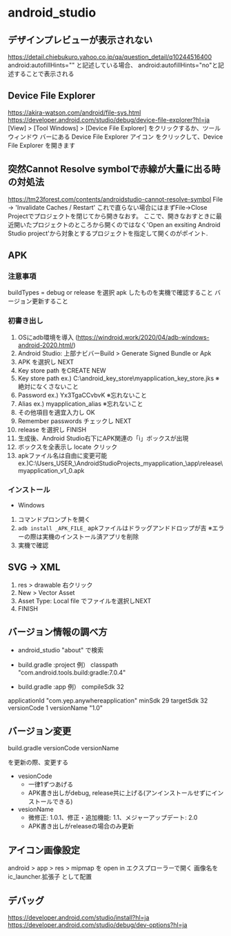 # android_studio

## デザインプレビューが表示されない
https://detail.chiebukuro.yahoo.co.jp/qa/question_detail/q10244516400
android:autofillHints="" と記述している場合、
android:autofillHints="no"と記述することで表示される

## Device File Explorer
https://akira-watson.com/android/file-sys.html
https://developer.android.com/studio/debug/device-file-explorer?hl=ja
[View] > [Tool Windows] > [Device File Explorer] をクリックするか、ツール ウィンドウ バーにある Device File Explorer アイコン  をクリックして、Device File Explorer を開きます

## 突然Cannot Resolve symbolで赤線が大量に出る時の対処法
https://tm23forest.com/contents/androidstudio-cannot-resolve-symbol
File -> 'Invalidate Caches / Restart'
これで直らない場合にはまずFile->Close Projectでプロジェクトを閉じてから開きなおす。
ここで、開きなおすときに最近開いたプロジェクトのところから開くのではなく'Open an exsiting Android Studio project'から対象とするプロジェクトを指定して開くのがポイント.

## APK

### 注意事項
buildTypes = debug or release を選択
apk したものを実機で確認すること
バージョン更新すること

### 初書き出し
1. OSにadb環境を導入 (https://windroid.work/2020/04/adb-windows-android-2020.html/)
2. Android Studio: 上部ナビバーBuild > Generate Signed Bundle or Apk
3. APK を選択し NEXT
4. Key store path をCREATE NEW
5. Key store path ex.) C:\android_key_store\myapplication_key_store.jks ※絶対になくさないこと
6. Password ex.) Yx3TgaCCvbvK ※忘れないこと
7. Alias ex.) myapplication_alias ※忘れないこと
8. その他項目を適宜入力し OK
9. Remember passwords チェックし NEXT
10. release を選択し FINISH
11. 生成後、Android Studio右下にAPK関連の「i」ボックスが出現
12. ボックスを全表示し locate クリック
13. apkファイル名は自由に変更可能 ex.)C:\Users\_USER_\AndroidStudioProjects\_myapplication_\app\release\myapplication_v1_0.apk

### インストール
- Windows
1. コマンドプロンプトを開く
2. `adb install _APK_FILE_` apkファイルはドラッグアンドドロップが吉 ※エラーの際は実機のインストール済アプリを削除
3. 実機で確認

## SVG -> XML
1. res > drawable 右クリック
2. New > Vector Asset
3. Asset Type: Local file でファイルを選択しNEXT
4. FINISH

## バージョン情報の調べ方
- android_studio
"about" で検索

- build.gradle :project
例）
classpath "com.android.tools.build:gradle:7.0.4"

- build.gradle :app
例）
compileSdk 32

applicationId "com.yep.anywhereapplication"
minSdk 29
targetSdk 32
versionCode 1
versionName "1.0"

## バージョン変更
build.gradle
versionCode
versionName

を更新の際、変更する
- vesionCode
  - 一律1ずつあげる
  - APK書き出しがdebug, release共に上げる(アンインストールせずにインストールできる)
- vesionName
  - 微修正: 1.0.1、修正・追加機能: 1.1、メジャーアップデート: 2.0
  - APK書き出しがreleaseの場合のみ更新

## アイコン画像設定
android > app > res > mipmap を open in エクスプローラーで開く
画像名を ic_launcher.拡張子 として配置

## デバッグ
https://developer.android.com/studio/install?hl=ja
https://developer.android.com/studio/debug/dev-options?hl=ja
